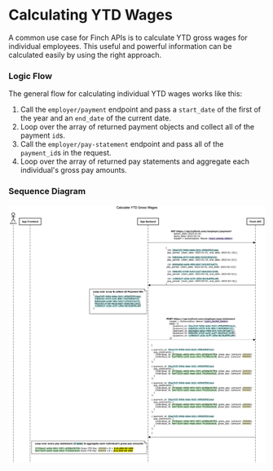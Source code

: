 # Calculating YTD Wages

A common use case for Finch APIs is to calculate YTD gross wages for individual employees. This useful and powerful information can be calculated easily by using the right approach.

### Logic Flow

The general flow for calculating individual YTD wages works like this:

1. Call the `employer/payment` endpoint and pass a `start_date` of the first of the year and an `end_date` of the current date.
2. Loop over the array of returned payment objects and collect all of the payment `id`s.
3. Call the `employer/pay-statement` endpoint and pass all of the `payment_id`s in the request.
4. Loop over the array of returned pay statements and aggregate each individual's gross pay amounts.

### Sequence Diagram
![ytd-gross-wages.png](../../assets/images/ytd-gross-wages.png)